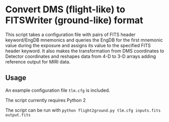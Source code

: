 # Convert DMS (flight-like) to FITSWriter (ground-like) format

This script takes a configuration file with pairs of FITS header keyword/EngDB mnemonics and queries the EngDB for the first mnemonic value during the exposure and assigns its value to the specified FITS header keyword.
It also makes the transformation from DMS coordinates to Detector coordinates and reshapes data from 4-D to 3-D arrays adding reference output for MIRI data.

## Usage
An example configuration file ``tlm.cfg`` is included.

The script currently requires Python 2

The script can be run with
``python flight2ground.py tlm.cfg inputs.fits output.fits``
